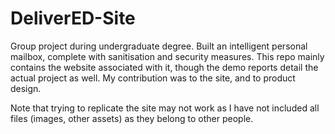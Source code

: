# DeliverED-Site

Group project during undergraduate degree. Built an intelligent personal mailbox, complete with sanitisation and security measures. This repo mainly contains the website associated with it, though the demo reports detail the actual project as well. My contribution was to the site, and to product design.

Note that trying to replicate the site may not work as I have not included all files (images, other assets) as they belong to other people.

